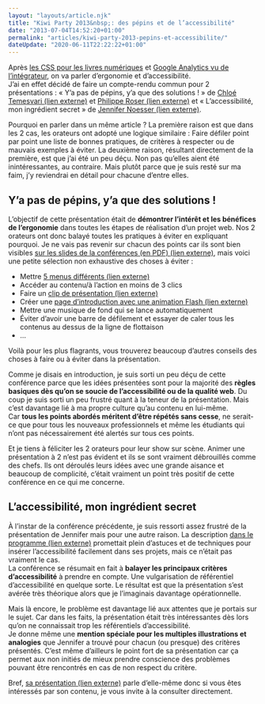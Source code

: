 ```yaml
---
layout: "layouts/article.njk"
title: "Kiwi Party 2013&nbsp;: des pépins et de l’accessibilité"
date: "2013-07-04T14:52:20+01:00"
permalink: "articles/kiwi-party-2013-pepins-et-accessibilite/"
dateUpdate: "2020-06-11T22:22:22+01:00"
---
```


<p>Après <a href="/articles/kiwi-party-2013-css-livres/">les CSS pour les livres numériques</a> et <a href="/articles/kiwi-party-2013-google-analytics-integrateur/">Google Analytics vu de l’intégrateur</a>, on va parler d’ergonomie et d’accessibilité.<br />
J’ai en effet décidé de faire un compte-rendu commun pour 2 présentations&nbsp;: «&nbsp;Y’a pas de pépins, y’a que des solutions&nbsp;!&nbsp;» de <a href="https://twitter.com/CloTemesvari" rel="external">Chloé Temesvari <span class="screen-reader-text">(lien externe)</span></a> et <a href="https://twitter.com/eToileGraphic" rel="external">Philippe Roser <span class="screen-reader-text">(lien externe)</span></a> et «&nbsp;L’accessibilité, mon ingrédient secret&nbsp;» de <a href="https://aboutme.bruitsilencieux.fr/" rel="external">Jennifer Noesser <span class="screen-reader-text">(lien externe)</span></a>.</p>
<p>Pourquoi en parler dans un même article&nbsp;? La première raison est que dans les 2 cas, les orateurs ont adopté une logique similaire&nbsp;: Faire défiler point par point une liste de bonnes pratiques, de critères à respecter ou de mauvais exemples à éviter. La deuxième raison, résultant directement de la première, est que j’ai été un peu déçu. Non pas qu’elles aient été inintéressantes, au contraire. Mais plutôt parce que je suis resté sur ma faim, j’y reviendrai en détail pour chacune d’entre elles.</p>
<h2>Y’a pas de pépins, y’a que des solutions&nbsp;!</h2>
<p>L’objectif de cette présentation était de <strong>démontrer l’intérêt et les bénéfices de l’ergonomie</strong> dans toutes les étapes de réalisation d’un projet web. Nos 2 orateurs ont donc balayé toutes les pratiques à éviter en expliquant pourquoi. Je ne vais pas revenir sur chacun des points car ils sont bien visibles <a href="http://e-toilegraphic.com/KiwiParty_2013.pdf" rel="externe">sur les slides de la conférences (en PDF) <span class="screen-reader-text">(lien externe)</span></a>, mais voici une petite sélection non exhaustive des choses à éviter&nbsp;:</p>
<ul>
<li>Mettre <a href="http://www.ville-behren.fr/" rel="external">5 menus différents <span class="screen-reader-text">(lien externe)</span></a></li>
<li>Accéder au contenu/à l’action en moins de 3 clics</li>
<li>Faire un <a href="https://www.youtube.com/watch?v=if9u6jQlhQo" rel="external">clip de présentation <span class="screen-reader-text">(lien externe)</span></a></li>
<li>Créer une <a href="http://membres.multimania.fr/gogogag/index.htm" rel="external">page d’introduction avec une animation Flash <span class="screen-reader-text">(lien externe)</span></a></li>
<li>Mettre une musique de fond qui se lance automatiquement</li>
<li>Éviter d’avoir une barre de défilement et essayer de caler tous les contenus au dessus de la ligne de flottaison</li>
<li>…</li>
</ul>
<p>Voilà pour les plus flagrants, vous trouverez beaucoup d’autres conseils des choses à faire ou à éviter dans la présentation.</p>
<p>Comme je disais en introduction, je suis sorti un peu déçu de cette conférence parce que les idées présentées sont pour la majorité des <strong>règles basiques dès qu’on se soucie de l’accessibilité ou de la qualité web</strong>. Du coup je suis sorti un peu frustré quant à la teneur de la présentation. Mais c’est davantage lié à ma propre culture qu’au contenu en lui-même.<br />
Car <strong>tous les points abordés méritent d’être répétés sans cesse</strong>, ne serait-ce que pour tous les nouveaux professionnels et même les étudiants qui n’ont pas nécessairement été alertés sur tous ces points.</p>
<p>Et je tiens à féliciter les 2 orateurs pour leur show sur scène. Animer une présentation à 2 n’est pas évident et ils se sont vraiment débrouillés comme des chefs. Ils ont déroulés leurs idées avec une grande aisance et beaucoup de complicité, c’était vraiment un point très positif de cette conférence en ce qui me concerne.</p>
<h2>L’accessibilité, mon ingrédient secret</h2>
<p>À l’instar de la conférence précédente, je suis ressorti assez frustré de la présentation de Jennifer mais pour une autre raison. La description <a href="http://2013.kiwiparty.fr/" rel="external">dans le programme <span class="screen-reader-text">(lien externe)</span></a> promettait plein d’astuces et de techniques pour insérer l’accessibilité facilement dans ses projets, mais ce n’était pas vraiment le cas.<br />
La conférence se résumait en fait à <strong>balayer les principaux critères d’accessibilité</strong> à prendre en compte. Une vulgarisation de référentiel d’accessibilité en quelque sorte. Le résultat est que la présentation s’est avérée très théorique alors que je l’imaginais davantage opérationnelle.</p>
<p>Mais là encore, le problème est davantage lié aux attentes que je portais sur le sujet. Car dans les faits, la présentation était très intéressantes dès lors qu’on ne connaissait trop les référentiels d’accessibilité.<br />
Je donne même une <strong>mention spéciale pour les multiples illustrations et analogies</strong> que Jennifer a trouvé pour chacun (ou presque) des critères présentés. C’est même d’ailleurs le point fort de sa présentation car ça permet aux non initiés de mieux prendre conscience des problèmes pouvant être rencontrés en cas de non respect du critère.</p>
<p>Bref, <a href="http://jennifer.noisytown.com/kiwiparty2013-a11y" rel="external">sa présentation <span class="screen-reader-text">(lien externe)</span></a> parle d’elle-même donc si vous êtes intéressés par son contenu, je vous invite à la consulter directement.</p>
